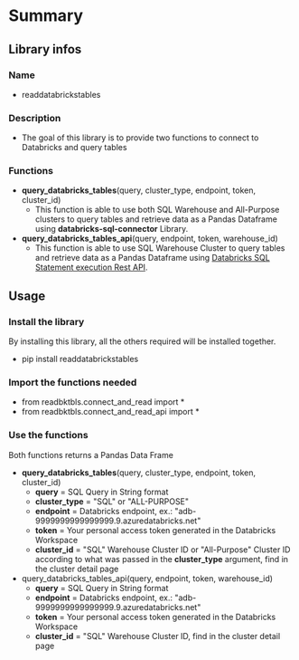 # Summary

## Library infos 

### Name
* readdatabrickstables

### Description
* The goal of this library is to provide two functions to connect to Databricks and query tables

### Functions
* **query_databricks_tables**(query, cluster_type, endpoint, token, cluster_id)
  * This function is able to use both SQL Warehouse and All-Purpose clusters to query tables and retrieve data as a Pandas Dataframe using **databricks-sql-connector** Library.
* **query_databricks_tables_api**(query, endpoint, token, warehouse_id)
  * This function is able to use SQL Warehouse Cluster to query tables and retrieve data as a Pandas Dataframe using [Databricks SQL Statement execution Rest API](https://docs.databricks.com/api/workspace/statementexecution/executestatement).  

## Usage

### Install the library
By installing this library, all the others required will be installed together.
* pip install readdatabrickstables

### Import the functions needed
* from readbktbls.connect_and_read import *
* from readbktbls.connect_and_read_api import *

### Use the functions
Both functions returns a Pandas Data Frame
* **query_databricks_tables**(query, cluster_type, endpoint, token, cluster_id)
  * **query**        = SQL Query in String format 
  * **cluster_type** = "SQL" or "ALL-PURPOSE"
  * **endpoint**     = Databricks endpoint, ex.: "adb-9999999999999999.9.azuredatabricks.net"
  * **token**        = Your personal access token generated in the Databricks Workspace
  * **cluster_id**   = "SQL" Warehouse Cluster ID or "All-Purpose" Cluster ID according to what was passed in the **cluster_type** argument, find in the cluster detail page
* query_databricks_tables_api(query, endpoint, token, warehouse_id)
  * **query**        = SQL Query in String format 
  * **endpoint**     = Databricks endpoint, ex.: "adb-9999999999999999.9.azuredatabricks.net"
  * **token**        = Your personal access token generated in the Databricks Workspace
  * **cluster_id**   = "SQL" Warehouse Cluster ID, find in the cluster detail page